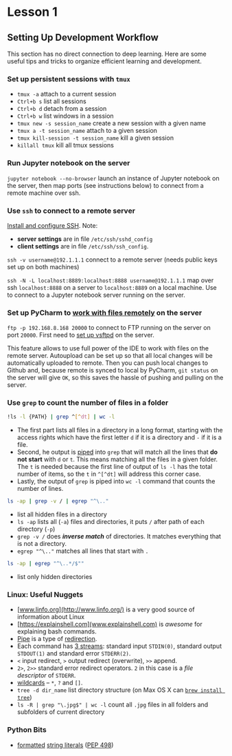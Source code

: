 # Lesson 1

## Setting Up Development Workflow

This section has no direct connection to deep learning. Here are some useful tips and tricks to organize efficient learning and development.

### Set up persistent sessions with `tmux`

* `tmux -a` attach to a current session
* `Ctrl+b s` list all sessions
* `Ctrl+b d` detach from a session
* `Ctrl+b w` list windows in a session
* `tmux new -s session_name` create a new session with a given name
* `tmux a -t session_name` attach to a given session
* `tmux kill-session -t session_name` kill a given session
* `killall tmux` kill all tmux sessions

### Run Jupyter notebook on the server
`jupyter notebook --no-browser` launch an instance of Jupyter notebook on the server, then map ports (see instructions below) to connect from a remote machine over ssh.

### Use `ssh` to connect to a remote server

[Install and configure SSH](http://linux-sys-adm.com/ubuntu-16.04-lts-how-to-install-and-configure-ssh/). Note:

* **server settings** are in file `/etc/ssh/sshd_config`
* **client settings** are in file `/etc/ssh/ssh_config`.

`ssh -v username@192.1.1.1` connect to a remote server (needs public keys set up on both machines)

`ssh -N -L localhost:8889:localhost:8888 username@192.1.1.1` map over ssh `localhost:8888` on a server to `localhost:8889` on a local machine. Use to connect to a Jupyter notebook server running on the server.

### Set up PyCharm to [work with files remotely](https://blog.jetbrains.com/pycharm/2015/03/feature-spotlight-python-remote-development-with-pycharm/) on the server

`ftp -p 192.168.8.168 20000` to connect to FTP running on the server on port `20000`. First need to [set up vsftpd](https://www.digitalocean.com/community/tutorials/how-to-set-up-vsftpd-for-a-user-s-directory-on-ubuntu-16-04) on the server.

This feature allows to use full power of the IDE to work with files on the remote server. Autoupload can be set up so that all local changes will be automatically uploaded to remote. Then you can push local changes to Github and, because remote is synced to local by PyCharm, `git status` on the server will give `OK`, so this saves the hassle of pushing and pulling on the server. 

### Use `grep` to count the number of files in a folder

```bash
!ls -l {PATH} | grep ^[^dt] | wc -l
```

* The first part lists all files in a directory in a long format, starting with the access rights which have the first letter `d` if it is a directory and `-` if it is a file.
* Second, he output is [piped](http://www.linfo.org/pipes.html) into `grep` that will match all the lines that **do not start** with `d` or `t`. This means matching all the files in a given folder. The `t` is needed because the first line of output of `ls -l` has the total number of items, so the `t` in `^[^dt]` will address this corner case.
* Lastly, the output of `grep` is piped into `wc -l` command that counts the number of lines.

```bash 
ls -ap | grep -v / | egrep "^\.."
```

* list all hidden files in a directory
* `ls -ap` lists all (`-a`) files and directories, it puts `/` after path of each directory (`-p`)
* `grep -v /` does ***inverse match*** of directories. It matches everything that is not a directory.
* `egrep "^\.."` matches all lines that start with `.`

```bash 
ls -ap | egrep "^\..*/$""
```

* list only hidden directories


### Linux: Useful Nuggets

* [www.linfo.org](http://www.linfo.org/) is a very good source of information about Linux
* [https://explainshell.com](www.explainshell.com) is *awesome* for explaining bash commands.
* [Pipe](http://www.linfo.org/pipes.html) is a type of [redirection](http://www.linfo.org/redirection.html).
* Each command has [3 streams](https://ryanstutorials.net/linuxtutorial/piping.php): standard input `STDIN(0)`, standard output `STDOUT(1)` and standard error `STDERR(2)`. 
* `<` input redirect, `>` output redirect (overwrite), `>>` append.
* `2>`, `2>>` standard error redirect operators. `2` in this case is a *file descriptor* of `STDERR`.
* [wildcards](http://www.linfo.org/wildcard.html) – `*`, `?` and `[]`.
* `tree -d dir_name` list directory structure (on Max OS X can [`brew install tree`](http://brewformulas.org/Tree))
* `ls -R | grep "\.jpg$" | wc -l` count all `.jpg` files in all folders and subfolders of current directory

### Python Bits
* [formatted](https://cito.github.io/blog/f-strings/) [string literals](https://docs.python.org/3/whatsnew/3.6.html) ([PEP 498](https://www.python.org/dev/peps/pep-0498))
